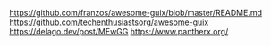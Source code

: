 https://github.com/franzos/awesome-guix/blob/master/README.md
https://github.com/techenthusiastsorg/awesome-guix
https://delago.dev/post/MEwGG
https://www.pantherx.org/
